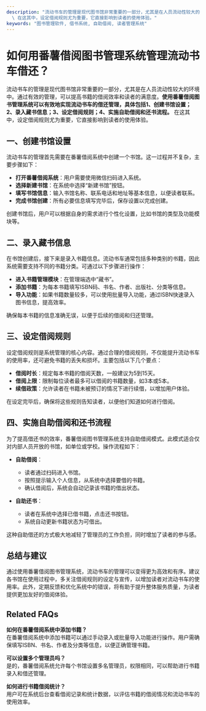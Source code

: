 ```yaml
---
description: "流动书车的管理是现代图书馆非常重要的一部分，尤其是在人员流动性较大的环境中。通过有效的管理，可以提高书籍的借阅效率和读者的满意度。**使用番薯借阅图书管理系统可以有效地实现流动书车的借还管理，具体包括1、创建书馆设置；2、录入藏书信息；3、设定借阅规则；4、实施自助借阅和还书流程。**\
  \ 在这其中，设定借阅规则尤为重要，它直接影响到读者的使用体验。"
keywords: "图书管理软件, 借书系统, 自助借阅, 读者管理系统"
---
```

# 如何用番薯借阅图书管理系统管理流动书车借还？

流动书车的管理是现代图书馆非常重要的一部分，尤其是在人员流动性较大的环境中。通过有效的管理，可以提高书籍的借阅效率和读者的满意度。**使用番薯借阅图书管理系统可以有效地实现流动书车的借还管理，具体包括1、创建书馆设置；2、录入藏书信息；3、设定借阅规则；4、实施自助借阅和还书流程。** 在这其中，设定借阅规则尤为重要，它直接影响到读者的使用体验。

## 一、创建书馆设置

流动书车的管理首先需要在番薯借阅系统中创建一个书馆。这一过程并不复杂，主要步骤如下：

- **打开番薯借阅系统**：用户需要使用微信扫码进入系统。
- **选择新建书馆**：在系统中选择“新建书馆”按钮。
- **填写书馆信息**：输入书馆名称、联系电话和地址等基本信息，以便读者联系。
- **完成书馆创建**：所有必要信息填写完毕后，保存设置以完成创建。

创建书馆后，用户可以根据自身的需求进行个性化设置，比如书馆的类型及功能模块等。

## 二、录入藏书信息

在书馆创建后，接下来是录入书籍信息。流动书车通常包括多种类别的书籍，因此系统需要支持不同的书籍分类。可通过以下步骤进行操作：

- **进入书籍管理模块**：在管理端选中“藏书”。
- **添加书籍**：为每本书籍填写ISBN码、书名、作者、出版社、分类等信息。
- **导入功能**：如果书籍数量较多，可以使用批量导入功能，通过ISBN快速录入图书信息，提高效率。

确保每本书籍的信息准确无误，以便于后续的借阅和归还管理。

## 三、设定借阅规则

设定借阅规则是系统管理的核心内容。通过合理的借阅规则，不仅能提升流动书车的使用率，还可避免书籍的丢失和损坏。主要包括以下几个要点：

- **借阅时长**：规定每本书籍的借阅天数，一般建议为5到15天。
- **借阅上限**：限制每位读者最多可以借阅的书籍数量，如3本或5本。
- **续借政策**：允许读者在书籍未被预订的情况下进行续借，以增加用户体验。

在设定完毕后，确保将这些规则告知读者，以便他们知道如何进行借阅。

## 四、实施自助借阅和还书流程

为了提高借还书的效率，番薯借阅图书管理系统支持自助借阅模式。此模式适合仅对内部人员开放的书馆，如单位或学校。操作流程如下：

- **自助借阅**：
  - 读者通过扫码进入书馆。
  - 按照提示输入个人信息，从系统中选择要借的书籍。
  - 确认借阅后，系统会自动记录该书籍的借出状态。

- **自助还书**：
  - 读者在系统中选择已借书籍，点击还书按钮。
  - 系统自动更新书籍状态为可借出。

这种自助借还的方式极大地减轻了管理员的工作负担，同时增加了读者的参与感。

## 总结与建议

通过使用番薯借阅图书管理系统，流动书车的管理可以变得更为高效和有序。建议各书馆在使用过程中，多关注借阅规则的设定与宣传，以增加读者对流动书车的使用率。此外，定期反馈和优化系统中的错误，将有助于提升整体服务质量，为读者提供更加友好的借阅体验。

## Related FAQs

**如何在番薯借阅系统中添加书籍？**  
在番薯借阅系统中添加书籍可以通过手动录入或批量导入功能进行操作。用户需确保填写ISBN、书名、作者及分类等信息，以便正确管理书籍。

**可以设置多个管理员吗？**  
是的，番薯借阅系统允许每个书馆设置多名管理员，权限相同，可以帮助进行书籍录入和借还管理。

**如何进行书籍借阅统计？**  
用户可在系统后台查看借阅记录和统计数据，以评估书籍的借阅情况和流动书车的使用效率。
